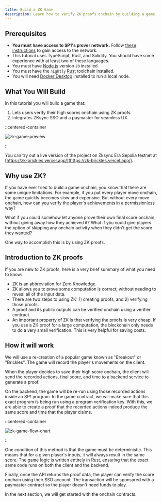 ```yaml
---
title: Build a ZK Game
description: Learn how to verify ZK proofs onchain by building a game.
---
```


## Prerequisites

- **You must have access to SP1's prover network.**
  Follow [these instructions](https://docs.succinct.xyz/docs/network/developers/key-setup) to gain access to the network.
- This tutorial uses TypeScript, Rust, and Solidity. You should have some experience with at least two of these languages.
- You must have [Node.js](https://nodejs.org/en/download) version `20` installed.
- You must have the `nightly` [Rust](https://www.rust-lang.org/tools/install) toolchain installed.
- You will need [Docker Desktop](https://www.docker.com/get-started/) installed to run a local node.

## What You Will Build

In this tutorial you will build a game that:

1. Lets users verify their high scores onchain using ZK proofs.
1. Integrates ZKsync SSO and a paymaster for seamless UX.

::centered-container

![zk-game-preview](/images/zk-game/zk-game.png)

::

You can try out a live version of the project on Zksync Era Sepolia testnet at [https://zk-brickles.vercel.app/](https://zk-brickles.vercel.app/).

## Why use ZK?

If you have ever tried to build a game onchain,
you know that there are some unique limitations.
For example, if you put every player move onchain, the game quickly becomes slow and expensive.
But without every move onchain, how can you verify the player's achievements in a permissionless way?

What if you could somehow let anyone prove their own final score onchain, without giving away how they achieved it?
What if you could give players the option of skipping any onchain activity when they didn't get the score they wanted?

One way to accomplish this is by using ZK proofs.

## Introduction to ZK proofs

If you are new to ZK proofs, here is a very brief summary of what you need to know:

- ZK is an abbreviation for Zero Knowledge.
- ZK allows you to prove some computation is correct, without needing to reveal all of the input data.
- There are two steps to using ZK: 1) creating proofs, and 2) verifying those proofs.
- A proof and its public outputs can be verified onchain using a verifier contract.
- An important property of ZK is that verifying the proofs is very cheap.
  If you use a ZK proof for a large computation, the blockchain only needs to do a very small verification. This is very helpful for saving costs.

## How it will work

We will use a re-creation of a popular game known as "Breakout" or "Brickles".
The game will record the player's movements on the client.

When the player decides to save their high score onchain,
the client will send the recorded actions, final score, and time to a backend service to generate a proof.

On the backend, the game will be re-run using those recorded actions inside an SP1 program.
In the game contract, we will make sure that this exact program is being run using a program verification key.
With this, we are able to create a proof that the recorded actions indeed produce the same score and time that the player claims.

::centered-container

![zk-game-flow-chart](/images/zk-game/zk-game-flow-chart.png)

::

One condition of this method is that the game must be deterministic.
This means that for a given player's inputs, it will always result in the same score.
The game logic is written entirely in Rust, ensuring that the exact same code runs on both the client and the backend.

Finally, once the API returns the proof data, the player can verify the score onchain using their SSO account.
The transaction will be sponsored with a paymaster contract so the player doesn't need funds to play.

In the next section, we will get started with the onchain contracts.
